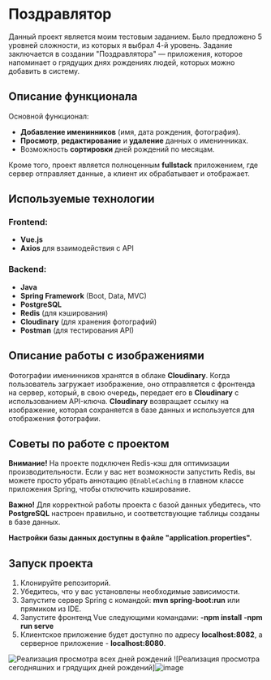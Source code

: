 # Поздравлятор

Данный проект является моим тестовым заданием. Было предложено 5 уровней сложности, из которых я выбрал 4-й уровень. Задание заключается в создании "Поздравлятора" — приложения, которое напоминает о грядущих днях рождениях людей, которых можно добавить в систему.

## Описание функционала

Основной функционал:
- **Добавление именинников** (имя, дата рождения, фотография).
- **Просмотр**, **редактирование** и **удаление** данных о именинниках.
- Возможность **сортировки** дней рождений по месяцам.

Кроме того, проект является полноценным **fullstack** приложением, где сервер отправляет данные, а клиент их обрабатывает и отображает.

## Используемые технологии

### Frontend:
- **Vue.js**
- **Axios** для взаимодействия с API

### Backend:
- **Java**
- **Spring Framework** (Boot, Data, MVC)
- **PostgreSQL**
- **Redis** (для кэширования)
- **Cloudinary** (для хранения фотографий)
- **Postman** (для тестирования API)

## Описание работы с изображениями

Фотографии именинников хранятся в облаке **Cloudinary**. Когда пользователь загружает изображение, оно отправляется с фронтенда на сервер, который, в свою очередь, передает его в **Cloudinary** с использованием API-ключа. **Cloudinary** возвращает ссылку на изображение, которая сохраняется в базе данных и используется для отображения фотографии.

## Советы по работе с проектом

**Внимание!** На проекте подключен Redis-кэш для оптимизации производительности. Если у вас нет возможности запустить Redis, вы можете просто убрать аннотацию `@EnableCaching` в главном классе приложения Spring, чтобы отключить кэширование.

**Важно!** Для корректной работы проекта с базой данных убедитесь, что **PostgreSQL** настроен правильно, и соответствующие таблицы созданы в базе данных.

**Настройки базы данных доступны в файле "application.properties".**

## Запуск проекта

1. Клонируйте репозиторий.
2. Убедитесь, что у вас установлены необходимые зависимости.
3. Запустите сервер Spring с командой:
   **mvn spring-boot:run**
   или прямиком из IDE.
4. Запустите фронтенд Vue следующими командами:
   **-npm install** 
   **-npm run serve**
5. Клиентское приложение будет доступно по адресу **localhost:8082**, а серверное приложение - **localhost:8080**.


![Реализация просмотра всех дней рождений](https://github.com/user-attachments/assets/57ade556-0510-4598-880a-b7a3ca524ecc)
![Реализация просмотра сегодняшних и грядущих дней рождений]![image](https://github.com/user-attachments/assets/071d17f7-6823-4ef3-bd41-218dc00e2017)


